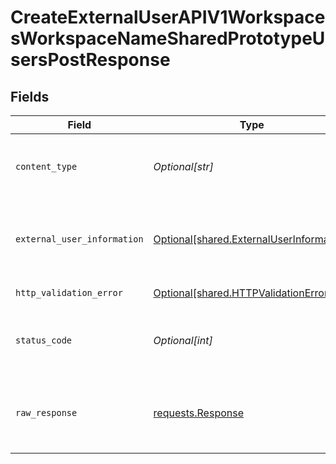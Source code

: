 # CreateExternalUserAPIV1WorkspacesWorkspaceNameSharedPrototypeUsersPostResponse


## Fields

| Field                                                                                          | Type                                                                                           | Required                                                                                       | Description                                                                                    |
| ---------------------------------------------------------------------------------------------- | ---------------------------------------------------------------------------------------------- | ---------------------------------------------------------------------------------------------- | ---------------------------------------------------------------------------------------------- |
| `content_type`                                                                                 | *Optional[str]*                                                                                | :heavy_check_mark:                                                                             | HTTP response content type for this operation                                                  |
| `external_user_information`                                                                    | [Optional[shared.ExternalUserInformation]](undefined/models/shared/externaluserinformation.md) | :heavy_minus_sign:                                                                             | Created a shared link for an existing external user                                            |
| `http_validation_error`                                                                        | [Optional[shared.HTTPValidationError]](undefined/models/shared/httpvalidationerror.md)         | :heavy_minus_sign:                                                                             | Validation Error                                                                               |
| `status_code`                                                                                  | *Optional[int]*                                                                                | :heavy_check_mark:                                                                             | HTTP response status code for this operation                                                   |
| `raw_response`                                                                                 | [requests.Response](https://requests.readthedocs.io/en/latest/api/#requests.Response)          | :heavy_minus_sign:                                                                             | Raw HTTP response; suitable for custom response parsing                                        |